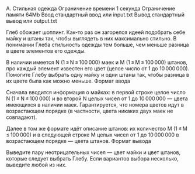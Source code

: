
A. Стильная одежда
Ограничение времени 	1 секунда
Ограничение памяти 	64Mb
Ввод 	стандартный ввод или input.txt
Вывод 	стандартный вывод или output.txt

Глеб обожает шоппинг. Как-то раз он загорелся идеей подобрать себе майку и штаны так, чтобы выглядеть в них максимально стильно. В понимании Глеба стильность одежды тем больше, чем меньше разница в цвете элементов его одежды.

В наличии имеется N (1 ≤ N ≤ 100 000) маек и M (1 ≤ M ≤ 100 000) штанов, про каждый элемент известен его цвет (целое число от 1 до 10 000 000). Помогите Глебу выбрать одну майку и одни штаны так, чтобы разница в их цвете была как можно меньше.
Формат ввода

Сначала вводится информация о майках: в первой строке целое число N (1 ≤ N ≤ 100 000) и во второй N целых чисел от 1 до 10 000 000 — цвета имеющихся в наличии маек. Гарантируется, что номера цветов идут в возрастающем порядке (в частности, цвета никаких двух маек не совпадают).

Далее в том же формате идёт описание штанов: их количество M (1 ≤ M ≤ 100 000) и в следующей строке M целых чисел от 1 до 10 000 000 в возрастающем порядке — цвета штанов.
Формат вывода

Выведите пару неотрицательных чисел — цвет майки и цвет штанов, которые следует выбрать Глебу. Если вариантов выбора несколько, выведите любой из них. 